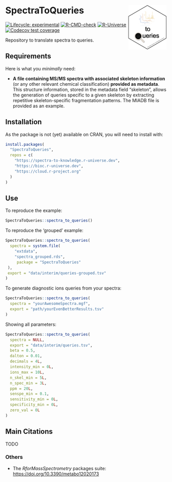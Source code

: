 
<!-- README.md is generated from README.Rmd. Please edit that file -->

# SpectraToQueries <img src='https://raw.githubusercontent.com/spectra-to-knowledge/SpectraToQueries/main/man/figures/logo.svg' align="right" height="139" />

<!-- badges: start -->

[![Lifecycle:
experimental](https://img.shields.io/badge/lifecycle-experimental-orange.svg)](https://lifecycle.r-lib.org/articles/stages.html#experimental)
[![R-CMD-check](https://github.com/spectra-to-knowledge/SpectraToQueries/actions/workflows/R-CMD-check.yaml/badge.svg)](https://github.com/spectra-to-knowledge/SpectraToQueries/actions/workflows/R-CMD-check.yaml)
[![R-Universe](https://spectra-to-knowledge.r-universe.dev/badges/SpectraToQueries)](https://spectra-to-knowledge.r-universe.dev/SpectraToQueries)
[![Codecov test
coverage](https://codecov.io/gh/spectra-to-knowledge/SpectraToQueries/graph/badge.svg)](https://app.codecov.io/gh/spectra-to-knowledge/SpectraToQueries)
<!-- badges: end -->

Repository to translate spectra to queries.

## Requirements

Here is what you *minimally* need:

- **A file containing MS/MS spectra with associated skeleton
  information** (or any other relevant chemical classification)
  **provided as metadata**. This structure information, stored in the
  metadata field “skeleton”, allows the generation of queries specific
  to a given skeleton by extracting repetitive skeleton-specific
  fragmentation patterns. The MIADB file is provided as an example.

## Installation

As the package is not (yet) available on CRAN, you will need to install
with:

``` r
install.packages(
  "SpectraToQueries",
  repos = c(
    "https://spectra-to-knowledge.r-universe.dev",
    "https://bioc.r-universe.dev",
    "https://cloud.r-project.org"
  )
)
```

## Use

To reproduce the example:

``` r
SpectraToQueries::spectra_to_queries()
```

To reproduce the ‘grouped’ example:

``` r
SpectraToQueries::spectra_to_queries(
  spectra = system.file(
    "extdata",
    "spectra_grouped.rds",
     package = "SpectraToQueries"
 ),
 export = "data/interim/queries-grouped.tsv"
)
```

To generate diagnostic ions queries from your spectra:

``` r
SpectraToQueries::spectra_to_queries(
  spectra = "yourAwesomeSpectra.mgf",
  export = "path/yourEvenBetterResults.tsv"
)
```

Showing all parameters:

``` r
SpectraToQueries::spectra_to_queries(
  spectra = NULL,
  export = "data/interim/queries.tsv",
  beta = 0.5,
  dalton = 0.01,
  decimals = 4L,
  intensity_min = 0L,
  ions_max = 10L,
  n_skel_min = 5L,
  n_spec_min = 3L,
  ppm = 20L,
  senspe_min = 0.1,
  sensitivity_min = 0L,
  specificity_min = 0L,
  zero_val = 0L
)
```

## Main Citations

TODO

### Others

- The *RforMassSpectrometry* packages suite:
  <https://doi.org/10.3390/metabo12020173>
